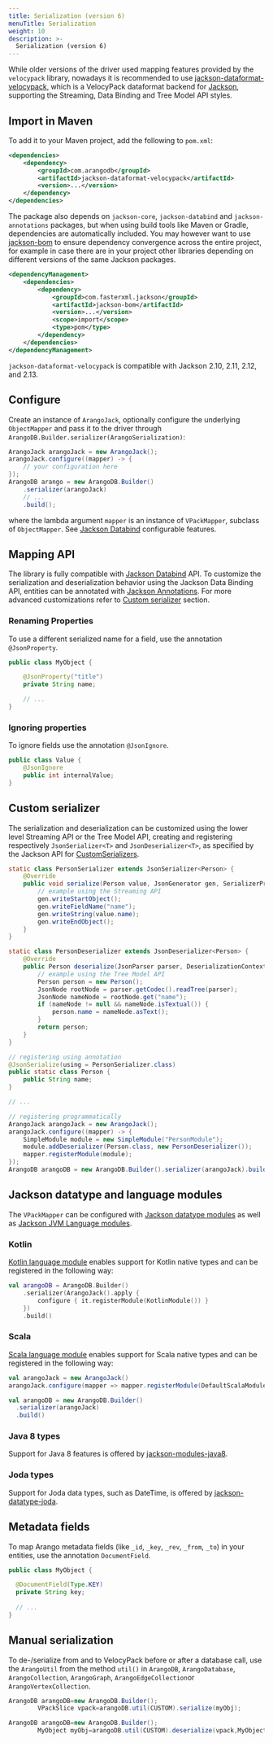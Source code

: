 ```yaml
---
title: Serialization (version 6)
menuTitle: Serialization
weight: 10
description: >-
  Serialization (version 6)
---
```

While older versions of the driver used mapping features provided by the
`velocypack` library, nowadays it is recommended to use
[jackson-dataformat-velocypack](https://github.com/arangodb/jackson-dataformat-velocypack),
which is a VelocyPack dataformat backend for [Jackson](https://github.com/FasterXML/jackson),
supporting the Streaming, Data Binding and Tree Model API styles.

## Import in Maven

To add it to your Maven project, add the following to `pom.xml`:

```xml
<dependencies>
    <dependency>
        <groupId>com.arangodb</groupId>
        <artifactId>jackson-dataformat-velocypack</artifactId>
        <version>...</version>
    </dependency>
</dependencies>
```

The package also depends on `jackson-core`, `jackson-databind` and
`jackson-annotations` packages, but when using build tools like Maven or
Gradle, dependencies are automatically included. You may however want to
use [jackson-bom](https://github.com/FasterXML/jackson-bom)
to ensure dependency convergence across the entire project, for example in case
there are in your project other libraries depending on different versions of
the same Jackson packages.

```xml
<dependencyManagement>
    <dependencies>
        <dependency>
            <groupId>com.fasterxml.jackson</groupId>
            <artifactId>jackson-bom</artifactId>
            <version>...</version>
            <scope>import</scope>
            <type>pom</type>
        </dependency>
    </dependencies>
</dependencyManagement>
```

`jackson-dataformat-velocypack` is compatible with Jackson 2.10, 2.11, 2.12, and 2.13.

## Configure

Create an instance of `ArangoJack`, optionally configure the underlying
`ObjectMapper` and pass it to the driver through
`ArangoDB.Builder.serializer(ArangoSerialization)`:

```java
ArangoJack arangoJack = new ArangoJack();
arangoJack.configure((mapper) -> {
    // your configuration here
});
ArangoDB arango = new ArangoDB.Builder()
    .serializer(arangoJack)
    // ...
    .build();
```

where the lambda argument `mapper` is an instance of `VPackMapper`, subclass
of `ObjectMapper`. See
[Jackson Databind](https://github.com/FasterXML/jackson-databind/wiki/JacksonFeatures)
configurable features.

## Mapping API

The library is fully compatible with [Jackson Databind](https://github.com/FasterXML/jackson-databind)
API. To customize the serialization and deserialization behavior using the
Jackson Data Binding API, entities can be annotated with
[Jackson Annotations](https://github.com/FasterXML/jackson-annotations).
For more advanced customizations refer to [Custom serializer](#custom-serializer) section.

### Renaming Properties

To use a different serialized name for a field, use the annotation
`@JsonProperty`.

```java
public class MyObject {

    @JsonProperty("title")
    private String name;

    // ...
}
```

### Ignoring properties

To ignore fields use the annotation `@JsonIgnore`.

```java
public class Value {
    @JsonIgnore
    public int internalValue;
}
```

## Custom serializer

The serialization and deserialization can be customized using the lower level
Streaming API or the Tree Model API, creating and registering respectively
`JsonSerializer<T>` and `JsonDeserializer<T>`, as specified by the Jackson API
for [CustomSerializers](https://github.com/FasterXML/jackson-docs/wiki/JacksonHowToCustomSerializers).

```java
static class PersonSerializer extends JsonSerializer<Person> {
    @Override
    public void serialize(Person value, JsonGenerator gen, SerializerProvider serializers) throws IOException {
        // example using the Streaming API
        gen.writeStartObject();
        gen.writeFieldName("name");
        gen.writeString(value.name);
        gen.writeEndObject();
    }
}

static class PersonDeserializer extends JsonDeserializer<Person> {
    @Override
    public Person deserialize(JsonParser parser, DeserializationContext ctxt) throws IOException {
        // example using the Tree Model API
        Person person = new Person();
        JsonNode rootNode = parser.getCodec().readTree(parser);
        JsonNode nameNode = rootNode.get("name");
        if (nameNode != null && nameNode.isTextual()) {
            person.name = nameNode.asText();
        }
        return person;
    }
}

// registering using annotation
@JsonSerialize(using = PersonSerializer.class)
public static class Person {
    public String name;
}

// ...

// registering programmatically
ArangoJack arangoJack = new ArangoJack();
arangoJack.configure((mapper) -> {
    SimpleModule module = new SimpleModule("PersonModule");
    module.addDeserializer(Person.class, new PersonDeserializer());
    mapper.registerModule(module);
});
ArangoDB arangoDB = new ArangoDB.Builder().serializer(arangoJack).build();
```

## Jackson datatype and language modules

The `VPackMapper` can be configured
with [Jackson datatype modules](https://github.com/FasterXML/jackson#third-party-datatype-modules)
as well as [Jackson JVM Language modules](https://github.com/FasterXML/jackson#jvm-language-modules).

### Kotlin

[Kotlin language module](https://github.com/FasterXML/jackson-module-kotlin)
enables support for Kotlin native types and can be registered in the following way:

```kotlin
val arangoDB = ArangoDB.Builder()
    .serializer(ArangoJack().apply {
        configure { it.registerModule(KotlinModule()) }
    })
    .build()
```

### Scala

[Scala language module](https://github.com/FasterXML/jackson-module-scala)
enables support for Scala native types and can be registered in the following way:

```scala
val arangoJack = new ArangoJack()
arangoJack.configure(mapper => mapper.registerModule(DefaultScalaModule))

val arangoDB = new ArangoDB.Builder()
  .serializer(arangoJack)
  .build()
```

### Java 8 types

Support for Java 8 features is offered by
[jackson-modules-java8](https://github.com/FasterXML/jackson-modules-java8).

### Joda types

Support for Joda data types, such as DateTime, is offered by
[jackson-datatype-joda](https://github.com/FasterXML/jackson-datatype-joda).

## Metadata fields

To map Arango metadata fields (like `_id`, `_key`, `_rev`, `_from`, `_to`) in
your entities, use the annotation `DocumentField`.

```java
public class MyObject {

  @DocumentField(Type.KEY)
  private String key;
  
  // ...
}
```

## Manual serialization

To de-/serialize from and to VelocyPack before or after a database call, use the
`ArangoUtil` from the method `util()` in `ArangoDB`, `ArangoDatabase`,
`ArangoCollection`, `ArangoGraph`, `ArangoEdgeCollection`or `ArangoVertexCollection`.

```java
ArangoDB arangoDB=new ArangoDB.Builder();
        VPackSlice vpack=arangoDB.util(CUSTOM).serialize(myObj);
```

```java
ArangoDB arangoDB=new ArangoDB.Builder();
        MyObject myObj=arangoDB.util(CUSTOM).deserialize(vpack,MyObject.class);
```
